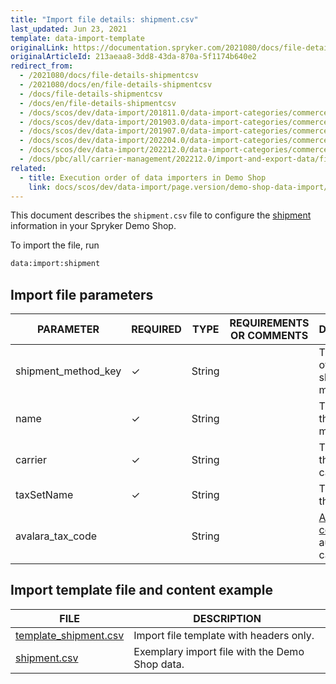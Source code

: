 ```yaml
---
title: "Import file details: shipment.csv"
last_updated: Jun 23, 2021
template: data-import-template
originalLink: https://documentation.spryker.com/2021080/docs/file-details-shipmentcsv
originalArticleId: 213aeaa8-3dd8-43da-870a-5f1174b640e2
redirect_from:
  - /2021080/docs/file-details-shipmentcsv
  - /2021080/docs/en/file-details-shipmentcsv
  - /docs/file-details-shipmentcsv
  - /docs/en/file-details-shipmentcsv
  - /docs/scos/dev/data-import/201811.0/data-import-categories/commerce-setup/file-details-shipment.csv.html
  - /docs/scos/dev/data-import/201903.0/data-import-categories/commerce-setup/file-details-shipment.csv.html
  - /docs/scos/dev/data-import/201907.0/data-import-categories/commerce-setup/file-details-shipment.csv.html
  - /docs/scos/dev/data-import/202204.0/data-import-categories/commerce-setup/file-details-shipment.csv.html
  - /docs/scos/dev/data-import/202212.0/data-import-categories/commerce-setup/file-details-shipment.csv.html
  - /docs/pbc/all/carrier-management/202212.0/import-and-export-data/file-details-shipment.csv.html
related:
  - title: Execution order of data importers in Demo Shop
    link: docs/scos/dev/data-import/page.version/demo-shop-data-import/execution-order-of-data-importers-in-demo-shop.html
---
```


This document describes the `shipment.csv` file to configure the [shipment](/docs/pbc/all/carrier-management/{{site.version}}/base-shop/shipment-feature-overview.html) information in your Spryker Demo Shop.

To import the file, run

```bash
data:import:shipment
```

## Import file parameters



| PARAMETER | REQUIRED | TYPE | REQUIREMENTS OR COMMENTS | DESCRIPTION |
| --- | --- | --- | --- | --- |
| shipment_method_key| &check; | String | | The identifier of the shipment method. |
| name|  &check; | String | | The name of the shipment method. |
| carrier |  &check; | String |  | The name of the shipment carrier. |
| taxSetName |  &check; | String | | 	The name of the tax set. |
| avalara_tax_code |  | String | | [Avalara tax code](/docs/pbc/all/tax-management/{{page.version}}/spryker-tax/base-shop/tax-feature-overview.html#avalara-system-for-automated-tax-compliance) for automated tax calculation. |





## Import template file and content example



| FILE | DESCRIPTION |
| --- | --- |
| [template_shipment.csv](https://spryker.s3.eu-central-1.amazonaws.com/docs/Developer+Guide/Back-End/Data+Manipulation/Data+Ingestion/Data+Import/Data+Import+Categories/Commerce+Setup/202109.0/Template_shipment.csv) | Import file template with headers only. |
| [shipment.csv](https://spryker.s3.eu-central-1.amazonaws.com/docs/Developer+Guide/Back-End/Data+Manipulation/Data+Ingestion/Data+Import/Data+Import+Categories/Commerce+Setup/202109.0/shipment.csv) | Exemplary import file with the Demo Shop data. |
